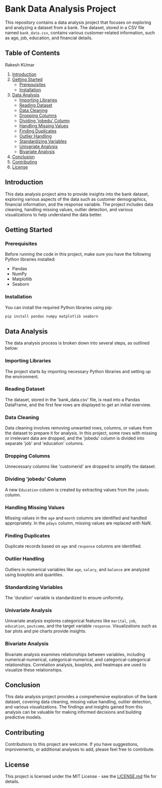# Bank Data Analysis Project

This repository contains a data analysis project that focuses on exploring and analyzing a dataset from a bank. The dataset, stored in a CSV file named `bank_data.csv`, contains various customer-related information, such as age, job, education, and financial details.

## Table of Contents
Rakesh KUmar
1. [Introduction](#introduction)
2. [Getting Started](#getting-started)
    - [Prerequisites](#prerequisites)
    - [Installation](#installation)
3. [Data Analysis](#data-analysis)
    - [Importing Libraries](#importing-libraries)
    - [Reading Dataset](#reading-dataset)
    - [Data Cleaning](#data-cleaning)
    - [Dropping Columns](#dropping-columns)
    - [Dividing 'jobedu' Column](#dividing-jobedu-in-job-and-education)
    - [Handling Missing Values](#handling-missing-values)
    - [Finding Duplicates](#finding-duplicates)
    - [Outlier Handling](#outlier-handling)
    - [Standardizing Variables](#standarize-variable)
    - [Univariate Analysis](#univariate-analysis-categorical-features)
    - [Bivariate Analysis](#bivariate-analysis)
4. [Conclusion](#conclusion)
5. [Contributing](#contributing)
6. [License](#license)

## Introduction <a name="introduction"></a>

This data analysis project aims to provide insights into the bank dataset, exploring various aspects of the data such as customer demographics, financial information, and the response variable. The project includes data cleaning, handling missing values, outlier detection, and various visualizations to help understand the data better.

## Getting Started <a name="getting-started"></a>

### Prerequisites <a name="prerequisites"></a>

Before running the code in this project, make sure you have the following Python libraries installed:

- Pandas
- NumPy
- Matplotlib
- Seaborn

### Installation <a name="installation"></a>

You can install the required Python libraries using pip:

```bash
pip install pandas numpy matplotlib seaborn
```

## Data Analysis <a name="data-analysis"></a>

The data analysis process is broken down into several steps, as outlined below:

### Importing Libraries <a name="importing-libraries"></a>

The project starts by importing necessary Python libraries and setting up the environment.

### Reading Dataset <a name="reading-dataset"></a>

The dataset, stored in the 'bank_data.csv' file, is read into a Pandas DataFrame, and the first few rows are displayed to get an initial overview.

### Data Cleaning <a name="data-cleaning"></a>

Data cleaning involves removing unwanted rows, columns, or values from the dataset to prepare it for analysis. In this project, some rows with missing or irrelevant data are dropped, and the 'jobedu' column is divided into separate 'job' and 'education' columns.

### Dropping Columns <a name="dropping-columns"></a>

Unnecessary columns like 'customerid' are dropped to simplify the dataset.

### Dividing 'jobedu' Column <a name="dividing-jobedu-in-job-and-education"></a>

A new `Education` column is created by extracting values from the `jobedu` column.

### Handling Missing Values <a name="handling-missing-values"></a>

Missing values in the `age` and `month` columns are identified and handled appropriately. In the `pdays` column, missing values are replaced with NaN.

### Finding Duplicates <a name="finding-duplicates"></a>

Duplicate records based on `age` and `response` columns are identified.

### Outlier Handling <a name="outlier-handling"></a>

Outliers in numerical variables like `age`, `salary`, and `balance` are analyzed using boxplots and quantiles.

### Standardizing Variables <a name="standarize-variable"></a>

The 'duration' variable is standardized to ensure uniformity.

### Univariate Analysis <a name="univariate-analysis-categorical-features"></a>

Univariate analysis explores categorical features like `marital`, `job`, `education`, `poutcome`, and the target variable `response`. Visualizations such as bar plots and pie charts provide insights.

### Bivariate Analysis <a name="bivariate-analysis"></a>

Bivariate analysis examines relationships between variables, including numerical-numerical, categorical-numerical, and categorical-categorical relationships. Correlation analysis, boxplots, and heatmaps are used to visualize these relationships.

## Conclusion <a name="conclusion"></a>

This data analysis project provides a comprehensive exploration of the bank dataset, covering data cleaning, missing value handling, outlier detection, and various visualizations. The findings and insights gained from this analysis can be valuable for making informed decisions and building predictive models.

## Contributing <a name="contributing"></a>

Contributions to this project are welcome. If you have suggestions, improvements, or additional analyses to add, please feel free to contribute.

## License <a name="license"></a>

This project is licensed under the MIT License - see the [LICENSE.md](LICENSE.md) file for details.
